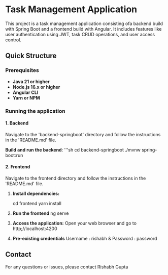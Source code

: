 # Task Management Application
This project is a task management application consisting ofa backend build with Spring Boot and a frontend build with Angular. It includes features like user authentication using JWT, task CRUD operations, and user access control.

## Quick Structure

### Prerequisites

- **Java 21 or higher**
- **Node.js 16.x or higher**
- **Angular CLI**
- **Yarn or NPM**

### Running the application 

#### 1. Backend

Navigate to the 'backend-springboot' directory and follow the instructions in the 'README.md' file.

**Build and run the backend**:
    '''sh
    cd backend-springboot
    ./mvnw spring-boot:run

#### 2. Frontend

Navigate to the frontend directory and follow the instructions in the 'README.md' file.

1. **Install dependencies:**
    
    cd frontend
    yarn install

2. **Run the frontend**
    ng serve

3. **Access the application:**
    Open your web browser and go to http;//localhost:4200

4. **Pre-existing credentials** 
    Username : rishabh & Password : password

## Contact
For any questions or issues, please contact Rishabh Gupta
